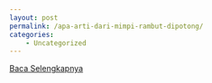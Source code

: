 ```yaml
---
layout: post
permalink: /apa-arti-dari-mimpi-rambut-dipotong/
categories:
    - Uncategorized
---
```


[Baca Selengkapnya](/03)